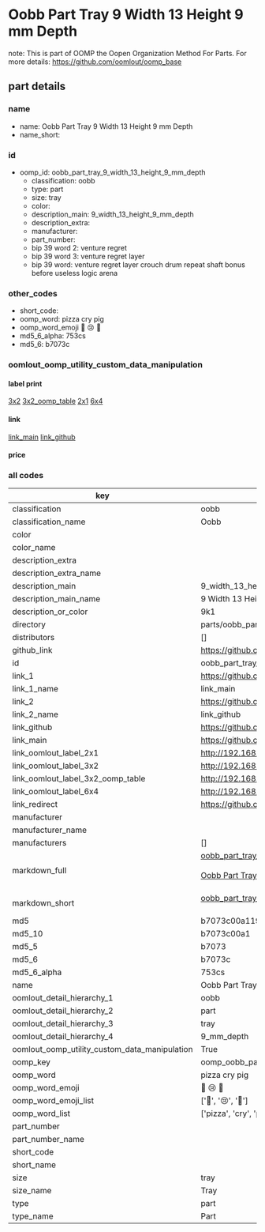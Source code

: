 # Oobb Part Tray 9 Width 13 Height 9 mm Depth  

note: This is part of OOMP the Oopen Organization Method For Parts. For more details: https://github.com/oomlout/oomp_base

##  part details
  







### name
* name: Oobb Part Tray 9 Width 13 Height 9 mm Depth
* name_short: 
### id
* oomp_id: oobb_part_tray_9_width_13_height_9_mm_depth
  * classification: oobb
  * type: part
  * size: tray
  * color: 
  * description_main: 9_width_13_height_9_mm_depth
  * description_extra: 
  * manufacturer: 
  * part_number: 
  * bip 39 word 2: venture regret
  * bip 39 word 3: venture regret layer
  * bip 39 word: venture regret layer crouch drum repeat shaft bonus before useless logic arena

### other_codes
* short_code: 
* oomp_word: pizza cry pig
* oomp_word_emoji :pizza: :cry: :pig:
* md5_6_alpha: 753cs
* md5_6: b7073c






### oomlout_oomp_utility_custom_data_manipulation
#### label print
[3x2](http://192.168.1.245:1112/?label=oomp%20753cs)
[3x2_oomp_table](http://192.168.1.108:1112/?label=oomp%20753cs)
[2x1](http://192.168.1.242:1112/?label=oomp%20753cs)
[6x4](http://192.168.1.55:1112/?label=oomp%20753cs)    

#### link

[link_main](https://github.com/oomlout/oomlout_oomp_version_1_messy/tree/main/parts/oobb_part_tray_9_width_13_height_9_mm_depth) [link_github](https://github.com/oomlout/oomlout_oomp_version_1_messy/tree/main/parts/oobb_part_tray_9_width_13_height_9_mm_depth)                             

#### price







### all codes 
| key | value |  
| --- | --- |  
| classification | oobb |  
| classification_name | Oobb |  
| color |  |  
| color_name |  |  
| description_extra |  |  
| description_extra_name |  |  
| description_main | 9_width_13_height_9_mm_depth |  
| description_main_name | 9 Width 13 Height 9 mm Depth |  
| description_or_color | 9k1 |  
| directory | parts/oobb_part_tray_9_width_13_height_9_mm_depth |  
| distributors | [] |  
| github_link | https://github.com/oomlout/oomlout_oomp_part_src/tree/main/parts/oobb_part_tray_9_width_13_height_9_mm_depth |  
| id | oobb_part_tray_9_width_13_height_9_mm_depth |  
| link_1 | https://github.com/oomlout/oomlout_oomp_version_1_messy/tree/main/parts/oobb_part_tray_9_width_13_height_9_mm_depth |  
| link_1_name | link_main |  
| link_2 | https://github.com/oomlout/oomlout_oomp_version_1_messy/tree/main/parts/oobb_part_tray_9_width_13_height_9_mm_depth |  
| link_2_name | link_github |  
| link_github | https://github.com/oomlout/oomlout_oomp_version_1_messy/tree/main/parts/oobb_part_tray_9_width_13_height_9_mm_depth |  
| link_main | https://github.com/oomlout/oomlout_oomp_version_1_messy/tree/main/parts/oobb_part_tray_9_width_13_height_9_mm_depth |  
| link_oomlout_label_2x1 | http://192.168.1.242:1112/?label=oomp%20753cs |  
| link_oomlout_label_3x2 | http://192.168.1.245:1112/?label=oomp%20753cs |  
| link_oomlout_label_3x2_oomp_table | http://192.168.1.108:1112/?label=oomp%20753cs |  
| link_oomlout_label_6x4 | http://192.168.1.55:1112/?label=oomp%20753cs |  
| link_redirect | https://github.com/oomlout/oomlout_oomp_version_1_messy/tree/main/parts/oobb_part_tray_9_width_13_height_9_mm_depth |  
| manufacturer |  |  
| manufacturer_name |  |  
| manufacturers | [] |  
| markdown_full | [oobb_part_tray_9_width_13_height_9_mm_depth](none)<br>[](none)<br>[Oobb Part Tray 9 Width 13 Height 9 Mm Depth](none)<br><br> |  
| markdown_short | [oobb_part_tray_9_width_13_height_9_mm_depth](none)<br><br> |  
| md5 | b7073c00a119789edaa1c342fcad2f92 |  
| md5_10 | b7073c00a1 |  
| md5_5 | b7073 |  
| md5_6 | b7073c |  
| md5_6_alpha | 753cs |  
| name | Oobb Part Tray 9 Width 13 Height 9 mm Depth |  
| oomlout_detail_hierarchy_1 | oobb |  
| oomlout_detail_hierarchy_2 | part |  
| oomlout_detail_hierarchy_3 | tray |  
| oomlout_detail_hierarchy_4 | 9_mm_depth |  
| oomlout_oomp_utility_custom_data_manipulation | True |  
| oomp_key | oomp_oobb_part_tray_9_width_13_height_9_mm_depth |  
| oomp_word | pizza cry pig |  
| oomp_word_emoji | :pizza: :cry: :pig: |  
| oomp_word_emoji_list | [':pizza:', ':cry:', ':pig:'] |  
| oomp_word_list | ['pizza', 'cry', 'pig'] |  
| part_number |  |  
| part_number_name |  |  
| short_code |  |  
| short_name |  |  
| size | tray |  
| size_name | Tray |  
| type | part |  
| type_name | Part |  
